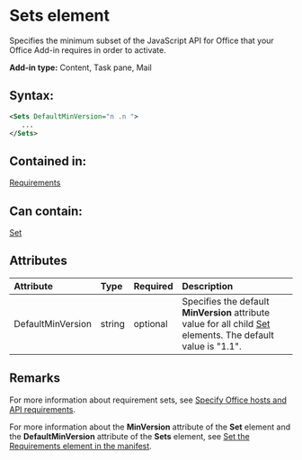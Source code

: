 
# Sets element
Specifies the minimum subset of the JavaScript API for Office that your Office Add-in requires in order to activate.

 **Add-in type:** Content, Task pane, Mail


## Syntax:


```XML
<Sets DefaultMinVersion="n .n ">
   ...
</Sets>
```


## Contained in:

[Requirements](/reference/manifest/requirements.md)


## Can contain:

[Set](/reference/manifest/set.md)


## Attributes



|**Attribute**|**Type**|**Required**|**Description**|
|:-----|:-----|:-----|:-----|
|DefaultMinVersion|string|optional|Specifies the default  **MinVersion** attribute value for all child [Set](/reference/manifest/set.md) elements. The default value is "1.1".|

## Remarks

For more information about requirement sets, see [Specify Office hosts and API requirements](../../docs/overview/specify-office-hosts-and-api-requirements.md).

For more information about the  **MinVersion** attribute of the **Set** element and the **DefaultMinVersion** attribute of the **Sets** element, see [Set the Requirements element in the manifest](../../docs/overview/specify-office-hosts-and-api-requirements.md#set-the-requirements-element-in-the-manifest).


